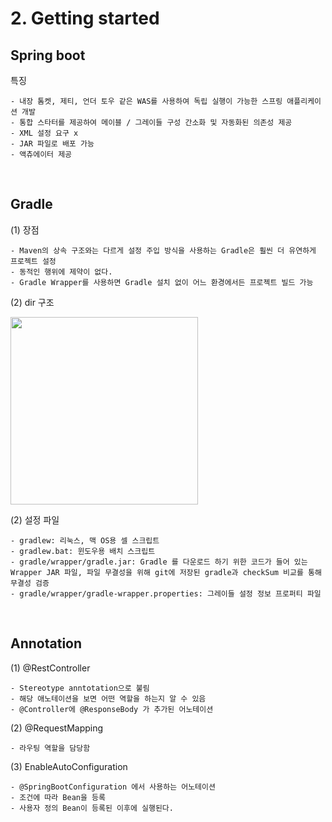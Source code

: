 # 2. Getting started

## Spring boot
특징
```
- 내장 톰켓, 제티, 언더 토우 같은 WAS를 사용하여 독립 실행이 가능한 스프링 애플리케이션 개발
- 통합 스타터를 제공하여 메이블 / 그레이들 구성 간소화 및 자동화된 의존성 제공
- XML 설정 요구 x
- JAR 파일로 배포 가능
- 액츄에이터 제공
```

<br>

## Gradle
(1) 장점
```
- Maven의 상속 구조와는 다르게 설정 주입 방식을 사용하는 Gradle은 훨씬 더 유연하게 프로젝트 설정 
- 동적인 행위에 제약이 없다.
- Gradle Wrapper를 사용하면 Gradle 설치 없이 어느 환경에서든 프로젝트 빌드 가능 
```

(2) dir 구조

  <img width="300" src="https://user-images.githubusercontent.com/60383031/114418838-db13e280-9bed-11eb-8977-c9be49055942.png">


(2) 설정 파일
```
- gradlew: 리눅스, 맥 OS용 셀 스크립트
- gradlew.bat: 윈도우용 배치 스크립트
- gradle/wrapper/gradle.jar: Gradle 를 다운로드 하기 위한 코드가 들어 있는 Wrapper JAR 파일, 파일 무결성을 위해 git에 저장된 gradle과 checkSum 비교를 통해 무결성 검증 
- gradle/wrapper/gradle-wrapper.properties: 그레이들 설정 정보 프로퍼티 파일
```

<br>

## Annotation
(1) @RestController
```
- Stereotype anntotation으로 불림
- 해당 애노테이션을 보면 어떤 역할을 하는지 알 수 있음
- @Controller에 @ResponseBody 가 추가된 어노테이션
```
(2) @RequestMapping
````
- 라우팅 역할을 담당함
````
(3) EnableAutoConfiguration
```
- @SpringBootConfiguration 에서 사용하는 어노테이션
- 조건에 따라 Bean을 등록
- 사용자 정의 Bean이 등록된 이후에 실행된다.
```
